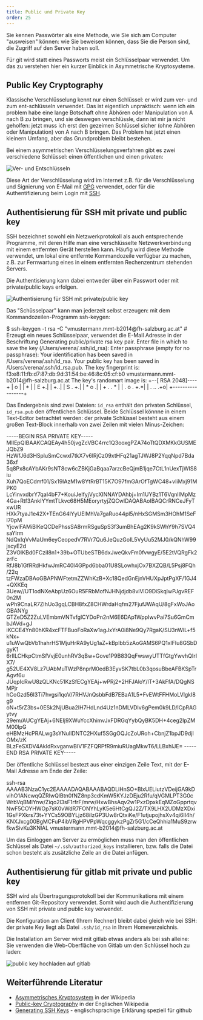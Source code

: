 ```yaml
---
title: Public und Private Key
order: 25
---
```


Sie kennen Passwörter als eine Methode, wie Sie sich am Computer "ausweisen" können:
wie Sie beweisen können, dass Sie die Person sind, die Zugriff auf den Server haben soll.

Für git wird statt eines Passworts meist ein Schlüsselpaar verwendet. Um
das zu verstehen hier ein kurzer Einblick in 
Asymmetrische Kryptosysteme.


## Public Key Cryptography

Klassische Verschlüsselung kennt nur einen Schlüssel: er wird
zum ver- und zum ent-schlüsseln verwendet.  Das ist eigentlich unpraktisch:
wenn ich ein problem habe eine lange Botschaft ohne Abhören oder Manipulation von A nach B zu bringen,
und sie deswegen verschlüssle, dann ist mir ja nicht geholfen: jetzt muss ich erst
den gezeimen Schlüssel sicher (ohne Abhören oder Manipulation) von A nach B bringen. Das Problem
hat jetzt einen kleinern Umfang, aber das Grundproblem bleibt bestehen.

Bei einem asymmetrischen Verschlüsselungsverfahren gibt es zwei verschiedene
Schlüssel: einen öffentlichen und einen privaten:

![Ver- und Entschlüsseln](/images/public_key_crypto.svg)

Diese Art der Verschlüsselung wird im Internet z.B. für die Verschlüsselung
und Signierung von E-Mail mit [GPG](https://de.wikipedia.org/wiki/GNU_Privacy_Guard) verwendet,
oder für die Authentifizierung beim Login mit [SSH](https://de.wikipedia.org/wiki/Ssh). 

## Authentisierung für SSH mit private und public key

SSH bezeichnet sowohl ein Netzwerkprotokoll als auch entsprechende Programme, 
mit deren Hilfe man eine verschlüsselte Netzwerkverbindung mit einem entfernten 
Gerät herstellen kann. Häufig wird diese Methode verwendet, um lokal eine entfernte 
Kommandozeile verfügbar zu machen, z.B. zur Fernwartung eines in einem entfernten Rechenzentrum stehenden Servers. 

Die Authentisierung kann dabei entweder über ein Passwort oder mit private/public keys erfolgen.

![Authentisierung für SSH mit private/public key](/images/ssh_login_with_public_key.svg)

Das "Schüsselpaar" kann man jederzeit selbst erzeugen: mit dem Kommandozeilen-Programm
ssh-keygen:

<shell caption="Erzeugung eines Schlüsselpaares">
$ ssh-keygen -t rsa -C "vmustermann.mmt-b2014@fh-salzburg.ac.at"
# Erzeugt ein neues Schlüsselpaar, verwendet die E-Mail Adresse in der Beschriftung
Generating public/private rsa key pair.
Enter file in which to save the key (/Users/verena/.ssh/id_rsa): 
Enter passphrase (empty for no passphrase):
Your identification has been saved in /Users/verena/.ssh/id_rsa.
Your public key has been saved in /Users/verena/.ssh/id_rsa.pub.
The key fingerprint is:
f3:e8:11:fb:d7:87:db:9d:31:54:be:46:8c:05:cf:b0 vmustermann.mmt-b2014@fh-salzburg.ac.at
The key's randomart image is:
+--[ RSA 2048]----+
|             o   |
|              *  |
|             E +.|
|              +..|
|        S    . +.|
|         *    o .|
|        + .  . * |
|       . o  . +.*|
|        . ..  .+o|
+-----------------+
</shell>

Das Endergebnis sind zwei Dateien: `id_rsa` enthält den privaten Schlüssel,
`id_rsa.pub` den öffentlichen Schlüssel.  Beide Schlüssel könnne in einem Text-Editor
betrachtet werden: der private Schlüssel besteht aus einem großen Text-Block
innerhalb von zwei Zeilen mit vielen Minus-Zeichen:


<plain caption="Beispiel für einen Privaten Schlüssel">
-----BEGIN RSA PRIVATE KEY-----
MIIEpQIBAAKCAQEAy4h50jvgZcVBC4rrc1Q3ooxgPZA74oTtQDXMKkGUSMEJQbZ9
HzWfJ6d3HSpluSmCcwxI7tkX7v6lRjCz09xtHFq21agTJWJ8P2YqqNpd7Bda36xf
5q8Px8cAYbAKr9sNT8cw6cZBKjGaBqaa7arzcBeQjmB1jqe7CtL1nUexTjWIS8iu
Xuh7QoECdmf01/Sx19lAzM1w8YtRrBT15K7O97fmGArOfTgWC48+vIiMxj91MPK0
LcYinvxdbrY7qaI4bF7+KouiJeIfyjVycXINNAYDAhbj+Im1UYBz1T6VqnIIMpMz
4Ga+Rtf3AnkIYYmtTLkvc68H5MEoryrtyjZQCwIDAQABAoIBAQCrRNCeJFyTxwUR
HXk7tyaJ1e42X+TEnG64lYyUElMhVa7gaRuo44pl5/nHxSGMSm3HOhM1SeFl70pM
YjcwlFAMiBlKeQCDePhssSA8rmRSguSpS3f3umBhEAg2K9kSWhY9h7SVQ4saYlrm
NdQxIqVvMaUm6eyCeopedV7RVr7Qu6JeQuzGoIL5VyUu52MJ0/kQNhW99jscyE2d
Z3VOIKBd0FCziI8n1+39b+OTUbeSTB6dxJweQkvFm0fvwgyE/5E2tVQRgFk2zrFc
RfJ8b1GfRRdHkfwJmRC40l4GPpd6bba01U8SLowhxjOx7BXZQB/L5Psj8FQh/22q
tzFWzaDBAoGBAPNWFtetmZZWhKzB+Xc18QedGnEjnVHUXpJptPgXF/1GJ4+QXKEq
3Uew//UT1odNXeAbpUz6OuR5FRbMofNJHNjdjdb8viVlO9DiSkqlwPJgvREF0n2M
wPh9CnaLR7ZIhUo3gqLCBH8fxZ8CHWrdaHqfm27FjufJWAqU/8gFxWoJAoGBANYg
GTZeD5Z2ZuLVEmbmVNTvfglCYDoPn2nM6E6DAp1WppIwvPai7Su6GmCmbJAVd+gJ
iKCCE4Yn80hKR4xcFTFBuoFoRaXw1agJxYrA0i8Ne9Qy7RgaK/SU3nWlL+f5kNx+
u1uWwQbVb1hahrHS1MjuHrRA9yUg1aZ+kBpIbb5zAoGAMS6PQ1xlFIu8GSbDgyK1
6rIILCHkpCtmSfVvjE0unhRV3qBw+Gove1P9B83QqFwswyUTTfGtgYwvhQIrIX7/
g52UE4XV8Lz7UAbMuTWzP8nprM0edB3EyvSK7tbL0b3qosuBbeAFBKSpTrAgvf6u
JUqpIcRwU8zQLKNc51KzSfECgYEAj+wPRj2+2HFJAloY/lT+3AkFfA/DQgNSMPjr
hCoGzd56I3Ti7hvgsi1qoV/7RHVJnQsbbFdB7EBaA1L5+FvEWtFFHMoLVlgkI8g9
oN+t5rZ3bs+0ESk2NjUBua2IH7HdLnd4Uz1nDMLVDlv6gPem0k9LD/lCpRAGytvy
29em/AUCgYEAj+6NEIj9XWuYccXhimvJxFDRGqYybQyBK5DH+4ceg2IpZMM00lpG
eHBMzHcPRALwg3sYNuIIDNTC2HXuf5SGgOQJcZoURoh+CbnjZ1bpJD9djIOMx/zK
BLzFeSXDV4AkIdRxvganwBIV1FZFQRPfR9miuRUagMkwT6/LLBxhlJE=
-----END RSA PRIVATE KEY-----
</plain>

Der öffentliche Schlüssel bestezt aus einer einzigen Zeile Text, mit
der E-Mail Adresse am Ende der Zeile:

<plain caption="Beispiel für den dazu gehörigen öffentlichen Schlüssel">
ssh-rsa AAAAB3NzaC1yc2EAAAADAQABAAABAQDLiHnSO+BlxUELiutzVDeijGA9kDvihO1ANcwqQZRIwQlBtn0fNZ8np3cdKmW5KYJzDEju2Rfu/qVGMLPT3G0cWrbVqBMlYnw/Ziqo2l3sF1rfrF/mrw/HxwBhsAqv2w1PxzDpxkEqMZoGpprtqvNwF5COYHWOp7sK0vWdR7FONYhLyK5e6HtCgQJ2Z/TX9LHX2UDMzXDxi1GsFPXkrs73t+YYCs59OBYLjz68iIzGP3Uw8rQtxiKe/F1utjupojhsXv4qi6Il4h/KNXJxcg00BgMCFuP4ibVRgHPVPpWqcggykzPgZr5G1/cCeQhhia1MuS9zrwfkwSivKu3KNlAL vmustermann.mmt-b2014@fh-salzburg.ac.at
</plain>

Um das Einloggen am Server zu ermöglichen muss man den öffentlichen Schlüssel als
Datei `~/.ssh/authorized_keys` installieren, bzw. falls die Datei schon besteht
als zusätzliche Zeile an die Datei anfügen.

## Authentisierung für gitlab mit private und public key

SSH wird als Übertragungsprotokoll bei der Kommunikations
mit einem entfernen Git-Repository verwendet. Somit wird
auch die Authentifizierung von SSH mit private und public key verwendet.

Die Konfiguration am Client (Ihrem Rechner) bleibt dabei gleich wie bei
SSH: der private Key liegt als Datei `.ssh/id_rsa` in Ihrem Homeverzeichnis.

Die Installation am Server wird mit gitlab etwas anders als bei ssh alleine:
Sie verwenden die Web-Oberfläche von Gitlab um den Schlüssel hoch zu laden:

![public key hochladen auf gitlab](/images/gitlab-public-key.png)


## Weiterführende Literatur

* [Asymmetrisches Kryptosystem](https://de.wikipedia.org/wiki/Asymmetrisches_Kryptosystem) in der Wikipedia 
* [Public-key Cryptography](https://en.wikipedia.org/wiki/Public-key_cryptography) in der Englischen Wikipedia 
* [Generating SSH Keys](https://help.github.com/articles/generating-ssh-keys) - englischsprachige Erklärung speziell für github
